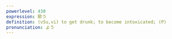 ```yaml
---
powerlevel: 430
expression: 酔う
definition: (v5u,vi) to get drunk; to become intoxicated; (P)
pronunciation: よう
---
```

